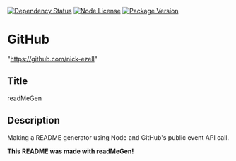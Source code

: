 
[![Dependency Status](https://img.shields.io/david/nick-ezell/readMeGen)](https://github.com/nick-ezell/readMeGen)
[![Node License](https://img.shields.io/npm/l/axios)](https://github.com/nick-ezell/readMeGen)
[![Package Version](https://img.shields.io/github/package-json/v/nick-ezell/readMeGen)](https://github.com/nick-ezell/readMeGen)
        
# GitHub
"https://github.com/nick-ezell"
        
## Title
readMeGen
        
## Description
Making a README generator using Node and GitHub's public event API call.
        

        

        
**This README was made with readMeGen!**